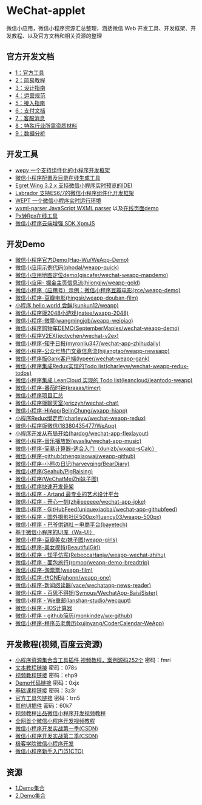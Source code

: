 # WeChat-applet
微信小应用，微信小程序资源汇总整理，涵括微信 Web 开发工具、开发框架、开发教程、以及官方文档和相关资源的整理
## 官方开发文档
- [1：官方工具](https://mp.weixin.qq.com/debug/wxadoc/dev/devtools/download.html?t=201714)
- [2：简易教程](https://mp.weixin.qq.com/debug/wxadoc/dev/)
- [3：设计指南](https://mp.weixin.qq.com/debug/wxadoc/design/index.html；在这里查看如何符合设计标准，仅供参考，非强制性；)
- [4：运营规范](https://mp.weixin.qq.com/debug/wxadoc/product/index.html；在这里查看禁止事项；)
- [5：接入指南](https://mp.weixin.qq.com/debug/wxadoc/introduction/index.html)
- [6：支付文档](https://pay.weixin.qq.com/wiki/doc/api/wxa/wxa_api.php?chapter=7_3&index=1)
- [7：客服消息](https://mp.weixin.qq.com/debug/wxadoc/introduction/custom.html?t=20161221 )  
- [8：特殊行业所需资质材料](https://mp.weixin.qq.com/debug/wxadoc/product/material.html?t=201714)
- [9：数据分析](https://mp.weixin.qq.com/debug/wxadoc/analysis/index.html?t=201714)

## 开发工具
- [wepy 一个支持组件化的小程序开发框架](https://github.com/wepyjs/wepy)
- [微信小程序配置及目录在线生成工具](https://weapptool.com)
- [Egret Wing 3.2.x 支持微信小程序实时预览的IDE)](http://developer.egret.com/cn/github/egret-docs/Wing/update/update320/index.html)
- [Labrador 支持ES6/7的微信小程序组件化开发框架](https://github.com/maichong/labrador)
- [WEPT 一个微信小程序实时运行环境](https://github.com/chemzqm/wept)
- [wxml-parser JavaScript WXML parser](https://github.com/seanlong/wxml-parser) 以及[在线页面demo](https://seanlong.github.io/wxapp-page-editor)
- [Px转Rpx在线工具](http://allanguys.github.io/px2rpx)
- [微信小程序云端增强 SDK XpmJS ](https://github.com/xpmjs/xpmjs)

## 开发Demo
- [微信小程序官方Demo(Hao-Wu/WeApp-Demo)](https://github.com/Hao-Wu/WeApp-Demo)
- [微信小应用示例代码(phodal/weapp-quick)](https://github.com/phodal/weapp-quick)
- [微信小应用地图定位demo(giscafer/wechat-weapp-mapdemo)](https://github.com/giscafer/wechat-weapp-mapdemo)
- [微信小应用- 掘金主页信息流(hilongjw/weapp-gold)](https://github.com/hilongjw/weapp-gold)
- [微信小程序（应用号）示例：微信小程序豆瓣电影(zce/weapp-demo)](https://github.com/zce/weapp-demo)
- [微信小程序-豆瓣电影(hingsir/weapp-douban-film)](https://github.com/hingsir/weapp-douban-film)
- [小程序 hello world 尝鲜(kunkun12/weapp)](https://github.com/kunkun12/weapp)
- [微信小程序版2048小游戏(natee/wxapp-2048)](https://github.com/natee/wxapp-2048)
- [微信小程序-微票(wangmingjob/weapp-weipiao)](https://github.com/wangmingjob/weapp-weipiao)
- [微信小程序购物车DEMO(SeptemberMaples/wechat-weapp-demo)](https://github.com/SeptemberMaples/wechat-weapp-demo)
- [微信小程序V2EX(jectychen/wechat-v2ex)](https://github.com/jectychen/wechat-v2ex)
- [微信小程序-知乎日报(myronliu347/wechat-app-zhihudaily)](https://github.com/myronliu347/wechat-app-zhihudaily)
- [微信小程序-公众号热门文章信息流(hijiangtao/weapp-newsapp)](https://github.com/hijiangtao/weapp-newsapp)
- [微信小程序版Gank客户端(lypeer/wechat-weapp-gank)](https://github.com/lypeer/wechat-weapp-gank)
- [微信小程序集成Redux实现的Todo list(charleyw/wechat-weapp-redux-todos)](https://github.com/charleyw/wechat-weapp-redux-todos)
- [微信小程序集成 LeanCloud 实现的 Todo list(leancloud/leantodo-weapp)](https://github.com/leancloud/leantodo-weapp)
- [微信小程序-番茄时钟(kraaas/timer)](https://github.com/kraaas/timer)
- [微信小程序项目汇总](http://javascript.ctolib.com/categories/javascript-wechat-weapp.html)
- [微信小程序版聊天室(ericzyh/wechat-chat)](https://github.com/ericzyh/wechat-chat)
- [微信小程序-HiApp(BelinChung/wxapp-hiapp)](https://github.com/BelinChung/wxapp-hiapp)
- [小程序Redux绑定库(charleyw/wechat-weapp-redux)](https://github.com/charleyw/wechat-weapp-redux)
- [微信小程序版微信(18380435477/WeApp)](https://github.com/18380435477/WeApp)
- [小程序开发从布局开始(hardog/wechat-app-flexlayout)](https://github.com/hardog/wechat-app-flexlayout)
- [微信小程序-音乐播放器(eyasliu/wechat-app-music)](https://github.com/eyasliu/wechat-app-music)
- [微信小程序-简易计算器-适合入门（dunizb/wxapp-sCalc）](https://github.com/dunizb/wxapp-sCalc)
- [微信小程序-github(zhengxiaowai/weapp-github)](https://github.com/zhengxiaowai/weapp-github)
- [微信小程序-小熊の日记(harveyqing/BearDiary)](https://github.com/harveyqing/BearDiary)
- [微信小程序(Seahub/PigRaising)](https://github.com/SeaHub/PigRaising)
- [微信小程序(WeChatMeiZhi妹子图)](https://github.com/brucevanfdm/WeChatMeiZhi)
- [微信小程序快速开发骨架](https://github.com/zce/weapp-boilerplate)
- [微信小程序 - Artand 最专业的艺术设计平台](https://github.com/SuperKieran/weapp-artand)
- [微信小程序 - 开心一刻(zhijieeeeee/wechat-app-joke)](https://github.com/zhijieeeeee/wechat-app-joke)
- [微信小程序 - GitHubFeed(uniquexiaobai/wechat-app-githubfeed)](https://github.com/uniquexiaobai/wechat-app-githubfeed)
- [微信小程序 - 国外摄影社区500px(fluency03/weapp-500px)](https://github.com/fluency03/weapp-500px)
- [微信小程序 - 巴爷供销社－电商平台(bayetech)](https://github.com/bayetech/wechat_mall_applet)
- [基于微信小程序的UI库（Wa-UI）](https://github.com/liujians/Wa-UI)
- [微信小程序-豆瓣美女/妹子图(weapp-girls)](https://github.com/litt1e-p/weapp-girls)
- [微信小程序-美女模特(BeautifulGirl)](https://github.com/liumulin614/BeautifulGirl)
- [微信小程序 - 知乎仿写(RebeccaHanjw/weapp-wechat-zhihu)](https://github.com/RebeccaHanjw/weapp-wechat-zhihu)
- [微信小程序 - 面包旅行(romoo/weapp-demo-breadtrip)](https://github.com/romoo/weapp-demo-breadtrip)
- [微信小程序-淘票票(weapp-film)](https://github.com/luuman/weapp-film)
- [微信小程序-仿ONE(ahonn/weapp-one)](https://github.com/ahonn/weapp-one)
- [微信小程序-新闻阅读器(vace/wechatapp-news-reader)](https://github.com/vace/wechatapp-news-reader)
- [微信小程序 - 百思不得姐(Symous/WechatApp-BaisiSister)](https://github.com/Symous/WechatApp-BaisiSister)
- [微信小程序 - We重邮(lanshan-studio/wecqupt)](https://github.com/lanshan-studio/wecqupt)
- [微信小程序 - IOS计算器](https://github.com/DengKe1994/weapp-calculator/tree/master)
- [微信小程序 - github简历(monkindey/wx-github)](https://github.com/monkindey/wx-github) 
- [微信小程序-程序员老黄历(xujinyang/CoderCalendar-WeApp)](https://github.com/xujinyang/CoderCalendar-WeApp)

## 开发教程(视频,百度云资源)

- [小程序资源集合含工具插件,视频教程，案例源码252个](http://pan.baidu.com/s/1qYbFMFi) 密码：fmri
- [文本教程链接](http://pan.baidu.com/s/1qYk0Ubq)  密码：078s
- [视频教程链接](http://pan.baidu.com/s/1pLS2q63) 密码：ehp9
- [Demo代码链接](http://pan.baidu.com/s/1pLHDaNT) 密码：0xjx
- [基础课程链接](http://pan.baidu.com/s/1slwAnpz) 密码：3z3r
- [官方工具包链接](http://pan.baidu.com/s/1slaV6oP) 密码：trn5
- [其他UI插件](http://pan.baidu.com/s/1mhKQFzy) 密码：60k7
- [视频教程出品微信小程序开发视频教程](http://wxopen.club/topic/582d4999745f85100cd13a65)
- [全网首个微信小程序开发视频教程](http://www.howzhi.com/course/15035/)
- [微信小程序开发实战第一季(CSDN)](http://edu.csdn.net/course/detail/3011)
- [微信小程序开发实战第二季(CSDN)](http://edu.csdn.net/course/detail/3045)
- [极客学院微信小程序开发](http://www.jikexueyuan.com/zhiye/course/34.html?type=8&utm_source=jike&utm_medium=www_index_cf&utm_campaign=wechat_app&utm_content=0930)
- [微信小程序新手入门(51CTO)](http://edu.51cto.com/course/course_id-7242.html)

## 资源
- [1.Demo集合](http://download.csdn.net/album/detail/3518)
- [2.Demo集合](http://download.csdn.net/album/detail/3536)

